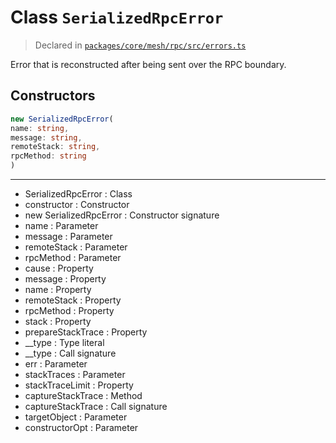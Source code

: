 # Class `SerializedRpcError`
> Declared in [`packages/core/mesh/rpc/src/errors.ts`](https://github.com/dxos/protocols/blob/main/packages/core/mesh/rpc/src/errors.ts#L8)

Error that is reconstructed after being sent over the RPC boundary.

## Constructors
```ts
new SerializedRpcError(
name: string,
message: string,
remoteStack: string,
rpcMethod: string
)
```

---
- SerializedRpcError : Class
- constructor : Constructor
- new SerializedRpcError : Constructor signature
- name : Parameter
- message : Parameter
- remoteStack : Parameter
- rpcMethod : Parameter
- cause : Property
- message : Property
- name : Property
- remoteStack : Property
- rpcMethod : Property
- stack : Property
- prepareStackTrace : Property
- __type : Type literal
- __type : Call signature
- err : Parameter
- stackTraces : Parameter
- stackTraceLimit : Property
- captureStackTrace : Method
- captureStackTrace : Call signature
- targetObject : Parameter
- constructorOpt : Parameter
